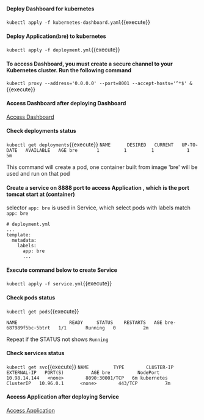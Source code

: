 #### Deploy Dashboard for kubernetes
`kubectl apply -f kubernetes-dashboard.yaml`{{execute}}


#### Deploy Application(bre) to kubernetes
`kubectl apply -f deployment.yml`{{execute}}

#### To access Dashboard, you must create a secure channel to your Kubernetes cluster. Run the following command
`kubectl proxy --address='0.0.0.0' --port=8001 --accept-hosts='^*$' &`{{execute}}

#### Access Dashboard after deploying Dashboard 
[Access Dashboard](https://[[HOST_SUBDOMAIN]]-8001-[[KATACODA_HOST]].environments.katacoda.com/api/v1/namespaces/kube-system/services/https:kubernetes-dashboard:/proxy/#!/overview?namespace=default)

#### Check deployments status
`kubectl get deployments`{{execute}}
`
NAME      DESIRED   CURRENT   UP-TO-DATE   AVAILABLE   AGE
bre       1         1         1            1           5m
`

This command will create a pod, one container built from image 'bre' will be used and run on that pod

#### Create a service on 8888 port to access Application , which is the port tomcat start at (container)

selector `app: bre` is used in Service, which select pods with labels match `app: bre`

	# deployment.yml
	...
	template:
	  metadata:
	  	labels:
	  	  app: bre
	  	  ...

#### Execute command below to create Service
`kubectl apply -f service.yml`{{execute}}



#### Check pods status
`kubectl get pods`{{execute}}

`
NAME                   READY     STATUS    RESTARTS   AGE
bre-687989f5bc-5btrt   1/1       Running   0          2m
`

Repeat if the STATUS not shows `Running`

#### Check services status
`kubectl get svc`{{execute}}
`
NAME         TYPE        CLUSTER-IP     EXTERNAL-IP   PORT(S)          AGE
bre          NodePort    10.98.14.144   <none>        8090:30001/TCP   6m
kubernetes   ClusterIP   10.96.0.1      <none>        443/TCP          7m
`

#### Access Application after deploying Service
[Access Application](https://[[HOST_SUBDOMAIN]]-30000-[[KATACODA_HOST]].environments.katacoda.com/)



